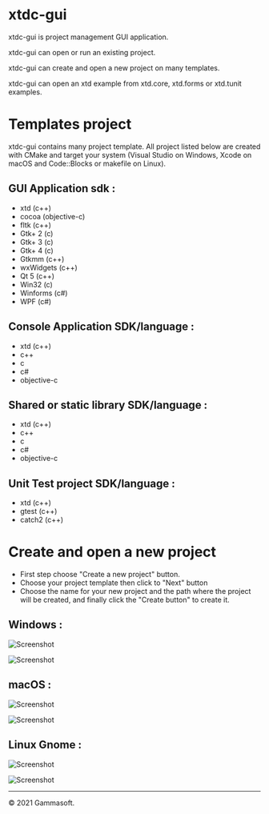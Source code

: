 # xtdc-gui

xtdc-gui is project management GUI application.

xtdc-gui can open or run an existing project.

xtdc-gui can create and open a new project on many templates.

xtdc-gui can open an xtd example from xtd.core, xtd.forms or xtd.tunit examples.

# Templates project

xtdc-gui contains many project template. All project listed below are created with CMake and target your system (Visual Studio on Windows, Xcode on macOS and Code::Blocks or makefile on Linux).

## GUI Application sdk :

* xtd (c++)
* cocoa (objective-c)
* fltk (c++)
* Gtk+ 2 (c)
* Gtk+ 3 (c)
* Gtk+ 4 (c)
* Gtkmm (c++)
* wxWidgets (c++)
* Qt 5 (c++)
* Win32 (c)
* Winforms (c#)
* WPF (c#)

## Console Application SDK/language :

* xtd (c++)
* c++
* c
* c#
* objective-c

## Shared or static library SDK/language :

* xtd (c++)
* c++
* c
* c#
* objective-c

## Unit Test project SDK/language :

* xtd (c++)
* gtest (c++)
* catch2 (c++)

# Create and open a new project

* First step choose "Create a new project" button.
* Choose your project template then click to "Next" button
* Choose the name for your new project and the path where the project will be created, and finally click the "Create button" to create it.

## Windows :

![Screenshot](../../docs/pictures/xtdc-gui_w.png)

![Screenshot](../../docs/pictures/xtdc-gui_wd.png)

## macOS :

![Screenshot](../../docs/pictures/xtdc-gui_m.png)

![Screenshot](../../docs/pictures/xtdc-gui_md.png)

## Linux Gnome :

![Screenshot](../../docs/pictures/xtdc-gui_g.png)

![Screenshot](../../docs/pictures/xtdc-gui_gd.png)

______________________________________________________________________________________________

© 2021 Gammasoft.
